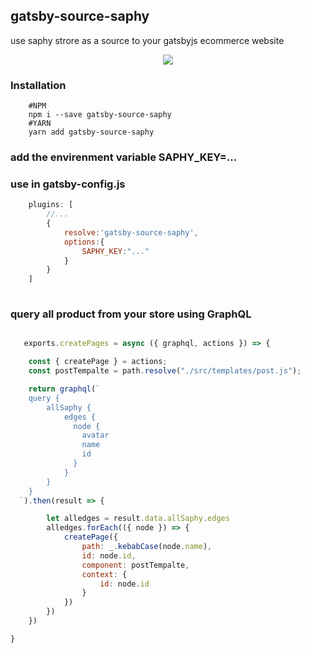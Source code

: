 ## gatsby-source-saphy

use saphy strore as a source to your gatsbyjs ecommerce website


<p align="center"> 
    <img src="https://travis-ci.org/apotox/gatsby-source-saphy.svg?branch=master">
</p>

### Installation
```shell
    #NPM
    npm i --save gatsby-source-saphy
    #YARN
    yarn add gatsby-source-saphy

```

### add the envirenment variable **SAPHY_KEY=...**

### use in  gatsby-config.js

```javascript
    plugins: [
        //...
        {
            resolve:'gatsby-source-saphy',
            options:{
                SAPHY_KEY:"..."
            }
        }
    ]
    
```

### query all product from your store using GraphQL
```javascript

   exports.createPages = async ({ graphql, actions }) => {

    const { createPage } = actions;
    const postTempalte = path.resolve("./src/templates/post.js");

    return graphql(`
    query {
        allSaphy {
            edges {
              node {
                avatar
                name
                id
              }
            }
        }
    }
  `).then(result => {

        let alledges = result.data.allSaphy.edges
        alledges.forEach(({ node }) => {
            createPage({
                path: _.kebabCase(node.name),
                id: node.id,
                component: postTempalte,
                context: {
                    id: node.id
                }
            })
        })
    })

}

```
